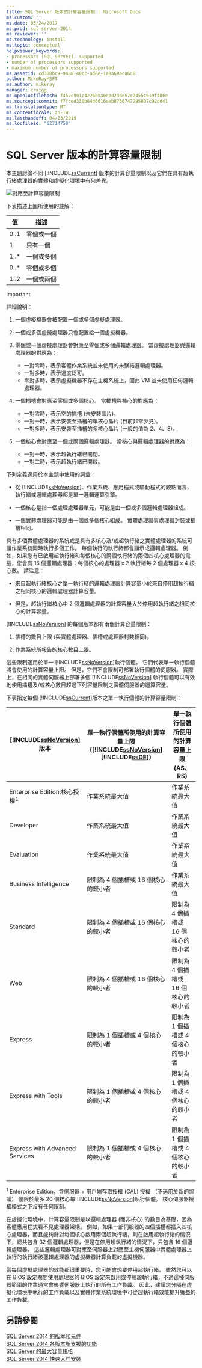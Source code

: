 ```yaml
---
title: SQL Server 版本的計算容量限制 | Microsoft Docs
ms.custom: ''
ms.date: 05/24/2017
ms.prod: sql-server-2014
ms.reviewer: ''
ms.technology: install
ms.topic: conceptual
helpviewer_keywords:
- processors [SQL Server], supported
- number of processors supported
- maximum number of processors supported
ms.assetid: cd308bc9-9468-40cc-ad6e-1a8a69aca6c8
author: MikeRayMSFT
ms.author: mikeray
manager: craigg
ms.openlocfilehash: f457c901c4226b9a0ead23de57c2455c619f406e
ms.sourcegitcommit: f7fced330b64d6616aeb8766747295807c92dd41
ms.translationtype: MT
ms.contentlocale: zh-TW
ms.lasthandoff: 04/23/2019
ms.locfileid: "62714758"
---
```

# <a name="compute-capacity-limits-by-edition-of-sql-server"></a>SQL Server 版本的計算容量限制
  本主題討論不同 [!INCLUDE[ssCurrent](../includes/sscurrent-md.md)] 版本的計算容量限制以及它們在具有超執行緒處理器的實體和虛擬化環境中有何差異。  
  
 ![對應至計算容量限制](../../2014/getting-started/media/compute-capacity-limits.gif "對應至計算容量限制")  
  
 下表描述上圖所使用的註解：  
  
|值|描述|  
|-----------|-----------------|  
|0..1|零個或一個|  
|1|只有一個|  
|1..*|一個或多個|  
|0..*|零個或多個|  
|1..2|一個或兩個|  
  
> [!IMPORTANT]
>  詳細說明：  
> 
>  1.  一個虛擬機器會被配置一個或多個虛擬處理器。  
> 2.  一個或多個虛擬處理器只會配置給一個虛擬機器。  
> 3.  零個或一個虛擬處理器會對應至零個或多個邏輯處理器。 當虛擬處理器與邏輯處理器的對應為：  
> 
>      -   一對零時，表示客體作業系統並未使用的未繫結邏輯處理器。  
>     -   一對多時，表示過度認可。  
>     -   零對多時，表示虛擬機器不存在主機系統上，因此 VM 並未使用任何邏輯處理器。  
> 4.  一個插槽會對應至零個或多個核心。 當插槽與核心的對應為：  
> 
>      -   一對零時，表示空的插槽 (未安裝晶片)。  
>     -   一對一時，表示安裝至插槽的單核心晶片 (目前非常少見)。  
>     -   一對多時，表示安裝至插槽的多核心晶片 (一般的值為 2、4、8)。  
> 5.  一個核心會對應至一個或兩個邏輯處理器。 當核心與邏輯處理器的對應為：  
> 
>      -   一對一時，表示超執行緒已關閉。  
>     -   一對二時，表示超執行緒已開啟。  
  
 下列定義適用於本主題中使用的詞彙：  
  
-   從 [!INCLUDE[ssNoVersion](../includes/ssnoversion-md.md)]、作業系統、應用程式或驅動程式的觀點而言，執行緒或邏輯處理器都是單一邏輯運算引擎。  
  
-   一個核心是指一個處理處理器單元，可能是由一個或多個邏輯處理器組成。  
  
-   一個實體處理器可能是由一個或多個核心組成。 實體處理器與處理器封裝或插槽相同。  
  
 具有多個實體處理器的系統或是具有多核心及/或超執行緒之實體處理器的系統可讓作業系統同時執行多個工作。 每個執行的執行緒都會顯示成邏輯處理器。 例如，如果您有已啟用超執行緒和每個核心的兩個執行緒的兩個四核心處理器的電腦，您會有 16 個邏輯處理器：每個核心的處理器 x 2 執行緒每 2 個處理器 x 4 核心數。 請注意：  
  
-   來自超執行緒核心之單一執行緒的邏輯處理器計算容量小於來自停用超執行緒之相同核心的邏輯處理器計算容量。  
  
-   但是，超執行緒核心中 2 個邏輯處理器的計算容量大於停用超執行緒之相同核心的計算容量。  
  
 [!INCLUDE[ssNoVersion](../includes/ssnoversion-md.md)] 的每個版本都有兩個計算容量限制：  
  
1.  插槽的數目上限 (與實體處理器、插槽或處理器封裝相同)。  
  
2.  作業系統所報告的核心數目上限。  
  
 這些限制適用於單一 [!INCLUDE[ssNoVersion](../includes/ssnoversion-md.md)]執行個體。 它們代表單一執行個體將會使用的計算容量上限。 但是，它們不會限制可部署執行個體的伺服器。 實際上，在相同的實體伺服器上部署多個 [!INCLUDE[ssNoVersion](../includes/ssnoversion-md.md)] 執行個體可以有效地使用插槽及/或核心數目超過下列容量限制之實體伺服器的運算容量。  
  
 下表指定每個 [!INCLUDE[ssCurrent](../includes/sscurrent-md.md)]版本之單一執行個體的計算容量限制：  
  
|[!INCLUDE[ssNoVersion](../includes/ssnoversion-md.md)] 版本|單一執行個體所使用的計算容量上限 ([!INCLUDE[ssNoVersion](../includes/ssnoversion-md.md)][!INCLUDE[ssDE](../includes/ssde-md.md)])|單一執行個體所使用的計算容量上限 (AS、RS)|  
|---------------------------------------|--------------------------------------------------------------------------------------------------------|-------------------------------------------------------------------|  
|Enterprise Edition:核心授權<sup>1</sup>|作業系統最大值|作業系統最大值|  
|Developer|作業系統最大值|作業系統最大值|  
|Evaluation|作業系統最大值|作業系統最大值|  
|Business Intelligence|限制為 4 個插槽或 16 個核心的較小者|作業系統最大值|  
|Standard|限制為 4 個插槽或 16 個核心的較小者|限制為 4 個插槽或 16 個核心的較小者|  
|Web|限制為 4 個插槽或 16 個核心的較小者|限制為 4 個插槽或 16 個核心的較小者|  
|Express|限制為 1 個插槽或 4 個核心的較小者|限制為 1 個插槽或 4 個核心的較小者|  
|Express with Tools|限制為 1 個插槽或 4 個核心的較小者|限制為 1 個插槽或 4 個核心的較小者|  
|Express with Advanced Services|限制為 1 個插槽或 4 個核心的較小者|限制為 1 個插槽或 4 個核心的較小者|  
  
 <sup>1</sup> Enterprise Edition，含伺服器 + 用戶端存取授權 (CAL) 授權 （不適用於新的協議） 僅限於最多 20 個核心每[!INCLUDE[ssNoVersion](../includes/ssnoversion-md.md)]執行個體。 核心伺服器授權模式之下沒有任何限制。  
  
 在虛擬化環境中，計算容量限制是以邏輯處理器 (而非核心) 的數目為基礎，因為客體應用程式看不見處理器架構。  例如，如果一部伺服器的四個插槽都插入四核心處理器，而且能夠針對每個核心啟用兩個超執行緒，則在啟用超執行緒的情況下，總共包含 32 個邏輯處理器，但是在停用超執行緒的情況下，只包含 16 個邏輯處理器。 這些邏輯處理器可對應至伺服器上對應至主機伺服器中實體處理器上執行的執行緒該邏輯處理器的虛擬機器計算負載的虛擬機器。  
  
 當每個虛擬處理器的效能都很重要時，您可能會想要停用超執行緒。 雖然您可以在 BIOS 設定期間使用處理器的 BIOS 設定來啟用或停用超執行緒，不過這種伺服器範圍的作業通常會影響伺服器上執行的所有工作負載。 因此，建議您分隔在虛擬化環境中執行的工作負載以及實體作業系統環境中可從超執行緒效能提升獲益的工作負載。  
  
## <a name="see-also"></a>另請參閱  
 [SQL Server 2014 的版本和元件](../sql-server/editions-and-components-of-sql-server-2016.md)   
 [SQL Server 2014 各版本所支援的功能](../../2014/getting-started/features-supported-by-the-editions-of-sql-server-2014.md)   
 [SQL Server 的最大容量規格](../sql-server/maximum-capacity-specifications-for-sql-server.md)   
 [SQL Server 2014 快速入門安裝](../../2014/getting-started/quick-start-installation-of-sql-server-2014.md)  
  
  
